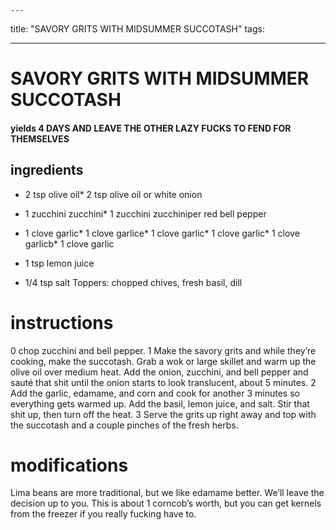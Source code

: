 

	---
title: "SAVORY GRITS WITH MIDSUMMER SUCCOTASH"
tags:

---
# SAVORY GRITS WITH MIDSUMMER SUCCOTASH
#### yields 4 DAYS AND LEAVE THE OTHER LAZY FUCKS TO FEND FOR THEMSELVES
## ingredients
* 2 tsp olive oil* 2 tsp olive oil or white onion

* 1 zucchini zucchini* 1 zucchini zucchiniper red bell pepper

* 1 clove garlic* 1 clove garlice* 1 clove garlic* 1 clove garlic* 1 clove garlicb* 1 clove garlic
* 1 tsp lemon juice

* 1/4 tsp salt
Toppers: chopped chives, fresh basil, dill

# instructions
0 chop zucchini and bell pepper.
1 Make the savory grits and while they’re cooking, make the succotash. Grab a wok or large skillet and warm up the olive oil over medium heat. Add the onion, zucchini, and bell pepper and sauté that shit until the onion starts to look translucent, about 5 minutes.
2 Add the garlic, edamame, and corn and cook for another 3 minutes so everything gets warmed up. Add the basil, lemon juice, and salt. Stir that shit up, then turn off the heat.
3 Serve the grits up right away and top with the succotash and a couple pinches of the fresh herbs.

# modifications

Lima beans are more traditional, but we like edamame better. We’ll leave the decision up to you.
 This is about 1 corncob’s worth, but you can get kernels from the freezer if you really fucking have to.
	

